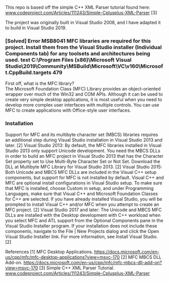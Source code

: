 
This repo is based off the simple C++ XML Parser tutorial found here: 
www.codeproject.com/Articles/111243/Simple-Cplusplus-XML-Parser [3]

The project was originally built in Visual Studio 2008, and I have adapted it to build in Visual Studio 2019. 


###  [Solved] Error MSB8041 MFC libraries are required for this project. Install them from the Visual Studio installer (Individual Components tab) for any toolsets and architectures being used. test C:\Program Files (x86)\Microsoft Visual Studio\2019\Community\MSBuild\Microsoft\VC\v160\Microsoft.CppBuild.targets 479


First off, what is the MFC library? <br>
The Microsoft Foundation Class (MFC) Library provides an object-oriented wrapper over much of the Win32 and COM APIs. Although it can be used to create very simple desktop applications, it is most useful when you need to develop more complex user interfaces with multiple controls. You can use MFC to create applications with Office-style user interfaces.
### Installation
Support for MFC and its multibyte character set (MBCS) libraries requires an additional step during Visual Studio installation in Visual Studio 2013 and later. [2]
Visual Studio 2013: By default, the MFC libraries installed in Visual Studio 2013 only support Unicode development. You need the MBCS DLLs in order to build an MFC project in Visual Studio 2013 that has the Character Set property set to Use Multi-Byte Character Set or Not Set. Download the DLL at Multibyte MFC Library for Visual Studio 2013. [2]
Visual Studio 2015: Both Unicode and MBCS MFC DLLs are included in the Visual C++ setup components, but support for MFC is not installed by default. Visual C++ and MFC are optional install configurations in Visual Studio setup. To make sure that MFC is installed, choose Custom in setup, and under Programming Languages, make sure that Visual C++ and Microsoft Foundation Classes for C++ are selected. If you have already installed Visual Studio, you will be prompted to install Visual C++ and/or MFC when you attempt to create an MFC project. [2]
Visual Studio 2017 and later: The Unicode and MBCS MFC DLLs are installed with the Desktop development with C++ workload when you select MFC and ATL support from the Optional Components pane in the Visual Studio Installer program. If your installation does not include these components, navigate to the File | New Projects dialog and click the Open Visual Studio Installer link. For more information, see Install Visual Studio. [2]

References
[1] MFC Desktop Applications. https://docs.microsoft.com/en-us/cpp/mfc/mfc-desktop-applications?view=msvc-170
[2] MFC MBCS DLL Add-on. https://docs.microsoft.com/en-us/cpp/mfc/mfc-mbcs-dll-add-on?view=msvc-170
[3] Simple C++ XML Parser Tutorial. www.codeproject.com/Articles/111243/Simple-Cplusplus-XML-Parser

